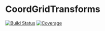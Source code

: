 # CoordGridTransforms

[![Build Status](https://github.com/JuliaEarth/CoordGridTransforms.jl/actions/workflows/CI.yml/badge.svg?branch=main)](https://github.com/JuliaEarth/CoordGridTransforms.jl/actions/workflows/CI.yml?query=branch%3Amain)
[![Coverage](https://codecov.io/gh/JuliaEarth/CoordGridTransforms.jl/branch/main/graph/badge.svg)](https://codecov.io/gh/JuliaEarth/CoordGridTransforms.jl)
